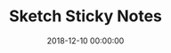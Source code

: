 ---
layout: post
title:  "Sketch Sticky Notes"
category: Template
date:   2018-12-10 00:00:00
excerpt: "A small sticky notes library for Sketch."
image:
  feature: Stickies.png
  topPosition: -50px
bgContrast: dark
bgGradientOpacity: darker
syntaxHighlighter: no
link: https://github.com/thomas-ge/Sketch-Stickies
---